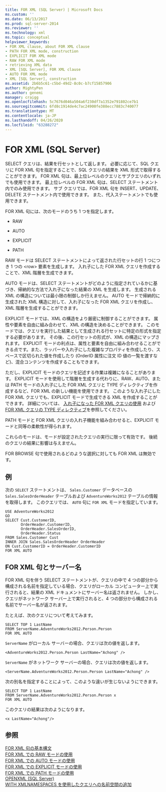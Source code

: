 ```yaml
---
title: FOR XML (SQL Server) | Microsoft Docs
ms.custom: ''
ms.date: 06/13/2017
ms.prod: sql-server-2014
ms.reviewer: ''
ms.technology: xml
ms.topic: conceptual
helpviewer_keywords:
- FOR XML clause, about FOR XML clause
- PATH FOR XML mode, construction
- EXPLICIT FOR XML mode
- RAW FOR XML mode
- retrieving XML data
- XML [SQL Server], FOR XML clause
- AUTO FOR XML mode
- XML [SQL Server], construction
ms.assetid: 2b6b5c61-c5bd-49d2-8c0c-b7cf15857906
author: MightyPen
ms.author: genemi
manager: craigg
ms.openlocfilehash: 5c7676d046a504a6f230df7a1352e791802ce7b1
ms.sourcegitcommit: 6fd8c1914de4c7ac24900fe388ecc7883c740077
ms.translationtype: MT
ms.contentlocale: ja-JP
ms.lasthandoff: 04/26/2020
ms.locfileid: "63288272"
---
```

# <a name="for-xml-sql-server"></a>FOR XML (SQL Server)
  SELECT クエリは、結果を行セットとして返します。 必要に応じて、SQL クエリに FOR XML 句を指定することで、SQL クエリの結果を XML 形式で取得することができます。 FOR XML 句は、最上位レベルのクエリとサブクエリのいずれでも使用できます。 最上位レベルの FOR XML 句は、SELECT ステートメント内でのみ使用できます。 サブ クエリでは、FOR XML 句を INSERT、UPDATE、DELETE ステートメント内で使用できます。 また、代入ステートメントでも使用できます。  
  
 FOR XML 句には、次のモードのうち 1 つを指定します。  
  
-   RAW  
  
-   AUTO  
  
-   EXPLICIT  
  
-   PATH  
  
 RAW モードは SELECT ステートメントによって返された行セットの行 1 つにつき 1 つの \<row> 要素を生成します。 入れ子にした FOR XML クエリを作成することで、XML 階層を生成できます。  
  
 AUTO モードは、SELECT ステートメントがどのように指定されているかに基づき、帰納的な方法で入れ子になった結果の XML を生成します。 生成される XML の構造については最小限の制御しか行えません。 AUTO モードで帰納的に生成された XML 構造に対して、入れ子になった FOR XML クエリを作成し、XML 階層を生成することができます。  
  
 EXPLICIT モードでは、XML の構造をより厳密に制御することができます。 属性や要素を自由に組み合わせて、XML の構造を決めることができます。 このモードでは、クエリを実行した結果として生成される行セットに特定の形式を指定する必要があります。 その後、この行セットの形式が、XML の構造にマップされます。 EXPLICIT モードの利点は、属性と要素を自由に組み合わせることができる点です。また、ラッパーや入れ子にした複雑なプロパティを作成したり、スペースで区切られた値を作成したり (OrderID 属性に注文 ID 値の一覧を渡すなど)、混合コンテンツを作成することもできます。  
  
 ただし、EXPLICIT モードのクエリを記述する作業は複雑になることがあります。 EXPLICIT モードを使用して階層を生成する代わりに、RAW、AUTO、または PATH モードの入れ子にした FOR XML クエリと TYPE ディレクティブを作成するなど、FOR XML の新しい機能を使用できます。 このような入れ子にした FOR XML クエリでも、EXPLICIT モードで生成できる XML を作成することができます。 詳細については、 [入れ子になった FOR XML クエリの使用](use-nested-for-xml-queries.md) および [FOR XML クエリの TYPE ディレクティブ](type-directive-in-for-xml-queries.md)を参照してください。  
  
 PATH モードと FOR XML クエリの入れ子機能を組み合わせると、EXPLICIT モードと同等の柔軟性が得られます。  
  
 これらのモードは、モードが設定されたクエリの実行に限って有効です。 後続のクエリの結果に影響は与えません。  
  
 FOR BROWSE 句で使用されるどのような選択に対しても FOR XML は無効です。  
  
## <a name="example"></a>例  
 次の `SELECT` ステートメントは、 `Sales.Customer` データベースの `Sales.SalesOrderHeader` テーブルおよび `AdventureWorks2012` テーブルの情報を取得します。 このクエリでは、 `AUTO` 句に `FOR XML` モードを指定しています。  
  
```  
USE AdventureWorks2012  
GO  
SELECT Cust.CustomerID,   
       OrderHeader.CustomerID,  
       OrderHeader.SalesOrderID,   
       OrderHeader.Status  
FROM Sales.Customer Cust   
INNER JOIN Sales.SalesOrderHeader OrderHeader  
ON Cust.CustomerID = OrderHeader.CustomerID  
FOR XML AUTO  
```  
  
## <a name="the-for-xml-clause-and-server-names"></a>FOR XML 句とサーバー名  
 FOR XML 句を伴う SELECT ステートメントが、クエリの中で 4 つの部分から構成される名前を指定している場合、クエリがローカル コンピューター上で実行されると、結果の XML ドキュメントにサーバー名は返されません。 しかし、クエリがネットワーク サーバー上で実行されると、4 つの部分から構成される名前でサーバー名が返されます。  
  
 たとえば、次のクエリについて考えてみます。  
  
```  
SELECT TOP 1 LastName  
FROM ServerName.AdventureWorks2012.Person.Person  
FOR XML AUTO  
```  
  
 `ServerName` がローカル サーバーの場合、クエリは次の値を返します。  
  
```  
<AdventureWorks2012.Person.Person LastName="Achong" />  
```  
  
 `ServerName` がネットワーク サーバーの場合、クエリは次の値を返します。  
  
```  
<ServerName.AdventureWorks2012.Person.Person LastName="Achong" />  
```  
  
 次の別名を指定することによって、このような違いが生じないようにできます。  
  
```  
SELECT TOP 1 LastName  
FROM ServerName.AdventureWorks2012.Person.Person x  
FOR XML AUTO   
```  
  
 このクエリの結果は次のようになります。  
  
```  
<x LastName="Achong"/>  
```  
  
## <a name="see-also"></a>参照  
 [FOR XML 句の基本構文](basic-syntax-of-the-for-xml-clause.md)   
 [FOR XML での RAW モードの使用](use-raw-mode-with-for-xml.md)   
 [FOR XML での AUTO モードの使用](use-auto-mode-with-for-xml.md)   
 [FOR XML での EXPLICIT モードの使用](use-explicit-mode-with-for-xml.md)   
 [FOR XML での PATH モードの使用](use-path-mode-with-for-xml.md)   
 [OPENXML &#40;SQL Server&#41;](openxml-sql-server.md)   
 [WITH XMLNAMESPACES を使用したクエリへの名前空間の追加](add-namespaces-to-queries-with-with-xmlnamespaces.md)  
  
  
